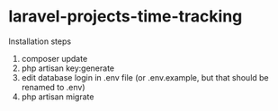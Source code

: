 # laravel-projects-time-tracking

Installation steps

1. composer update
2. php artisan key:generate
3. edit database login in .env file (or .env.example, but that should be renamed to .env)
4. php artisan migrate
